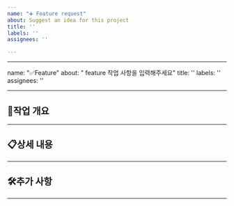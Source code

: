 ```yaml
---
name: "➕ Feature request"
about: Suggest an idea for this project
title: ''
labels: ''
assignees: ''

---
```


---
name: "✅Feature"
about: " feature 작업 사항을 입력해주세요"
title: ''
labels: ''
assignees: ''

---

## 📌작업 개요
---

##  📋상세 내용
---



##  🛠️추가 사항
---
